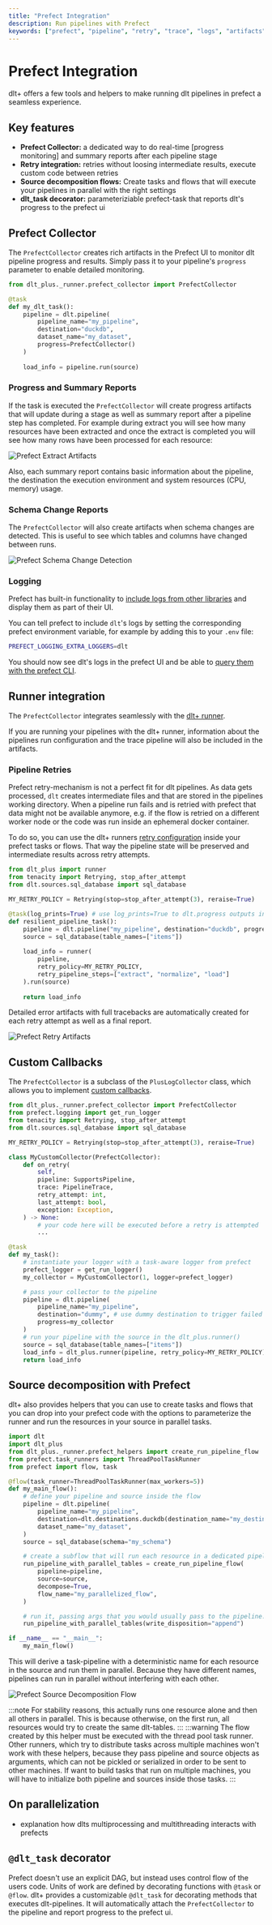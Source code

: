 ```yaml
---
title: "Prefect Integration"
description: Run pipelines with Prefect
keywords: ["prefect", "pipeline", "retry", "trace", "logs", "artifacts", "progress", "callbacks"]
---
```

# Prefect Integration

dlt+ offers a few tools and helpers to make running dlt pipelines in prefect a seamless experience.

## Key features

- **Prefect Collector:** a dedicated way to do real-time [progress monitoring] and summary reports after each pipeline stage
- **Retry integration:** retries without loosing intermediate results, execute custom code between retries
- **Source decomposition flows:** Create tasks and flows that will execute your pipelines in parallel with the right settings
- **dlt_task decorator:** parameteriziable prefect-task that reports dlt's progress to the prefect ui


## Prefect Collector

The `PrefectCollector` creates rich artifacts in the Prefect UI to monitor dlt pipeline progress and results. Simply pass it to your pipeline's `progress` parameter to enable detailed monitoring.

```python
from dlt_plus._runner.prefect_collector import PrefectCollector

@task
def my_dlt_task():
    pipeline = dlt.pipeline(
        pipeline_name="my_pipeline",
        destination="duckdb",
        dataset_name="my_dataset",
        progress=PrefectCollector()
    )
    
    load_info = pipeline.run(source)
```

### Progress and Summary Reports

If the task is executed the `PrefectCollector` will create progress artifacts that will update
during a stage as well as summary report after a pipeline step has completed.
For example during extract you will see how many resources have been extracted and once the extract 
is completed you will see how many rows have been processed for each resource: 

![Prefect Extract Artifacts](images/prefect-extract-artifact.png)

Also, each summary report contains basic information about the pipeline, the destination the execution 
environment and system resources (CPU, memory) usage.

### Schema Change Reports

The `PrefectCollector` will also create artifacts when schema changes are detected.
This is useful to see which tables and columns have changed between runs.

![Prefect Schema Change Detection](images/prefect-schema-change-artifact.png)

### Logging

Prefect has built-in functionality to [include logs from other libraries](https://docs.prefect.io/v3/advanced/logging-customization#include-logs-from-other-libraries) and display them as part of their UI.

You can tell prefect to include `dlt`'s logs by setting the corresponding prefect environment variable, for example by adding this to your `.env` file:
```sh
PREFECT_LOGGING_EXTRA_LOGGERS=dlt
```

You should now see dlt's logs in the prefect UI and be able to [query them with the prefect CLI](https://docs.prefect.io/v3/how-to-guides/workflows/add-logging#access-logs-from-the-command-line).


## Runner integration

The `PrefectCollector` integrates seamlessly with the [dlt+ runner](../production/pipeline-runner.md). 

If you are running your pipelines with the dlt+ runner, information about the pipelines run configuration and the trace pipeline 
will also be included in the artifacts.

### Pipeline Retries

Prefect retry-mechanism is not a perfect fit for dlt pipelines.
As data gets processed, `dlt` creates intermediate files and that are stored in the pipelines working directory. 
When a pipeline run fails and is retried with prefect that data might not be available anymore, e.g. if the flow is retried on a different worker node or
the code was run inside an ephemeral docker container.

To do so, you can use the dlt+ runners [retry configuration](../production/pipeline-runner#retry-policies) inside your prefect tasks or flows.
That way the pipeline state will be preserved and intermediate results across retry attempts.

```python
from dlt_plus import runner
from tenacity import Retrying, stop_after_attempt
from dlt.sources.sql_database import sql_database

MY_RETRY_POLICY = Retrying(stop=stop_after_attempt(3), reraise=True)

@task(log_prints=True) # use log_prints=True to dlt.progress outputs in the logs of the prefect ui
def resilient_pipeline_task():
    pipeline = dlt.pipeline("my_pipeline", destination="duckdb", progress=PrefectCollector())
    source = sql_database(table_names=["items"])
    
    load_info = runner(
        pipeline, 
        retry_policy=MY_RETRY_POLICY,
        retry_pipeline_steps=["extract", "normalize", "load"]
    ).run(source)
    
    return load_info
```

Detailed error artifacts with full tracebacks are automatically created for each retry attempt as well as a final report.

![Prefect Retry Artifacts](images/prefect-retry-artifacts.png)

## Custom Callbacks

The `PrefectCollector` is a subclass of the `PlusLogCollector` class, which allows you to implement [custom callbacks](../production/observability#custom-callbacks).

```python
from dlt_plus._runner.prefect_collector import PrefectCollector
from prefect.logging import get_run_logger
from tenacity import Retrying, stop_after_attempt
from dlt.sources.sql_database import sql_database

MY_RETRY_POLICY = Retrying(stop=stop_after_attempt(3), reraise=True)

class MyCustomCollector(PrefectCollector):
    def on_retry(
        self,
        pipeline: SupportsPipeline,
        trace: PipelineTrace,
        retry_attempt: int,
        last_attempt: bool,
        exception: Exception,
    ) -> None:
        # your code here will be executed before a retry is attempted
        ...

@task
def my_task():
    # instantiate your logger with a task-aware logger from prefect
    prefect_logger = get_run_logger()
    my_collector = MyCustomCollector(1, logger=prefect_logger)

    # pass your collector to the pipeline
    pipeline = dlt.pipeline(
        pipeline_name="my_pipeline",
        destination="dummy", # use dummy destination to trigger failed load
        progress=my_collector
    )
    # run your pipeline with the source in the dlt_plus.runner()
    source = sql_database(table_names=["items"])
    load_info = dlt_plus.runner(pipeline, retry_policy=MY_RETRY_POLICY).run(source)
    return load_info
```


## Source decomposition with Prefect

dlt+ also provides helpers that you can use to create tasks and flows that you can drop 
into your prefect code with the options to parameterize the runner and run the resources in your source
in parallel tasks.

```py
import dlt
import dlt_plus
from dlt_plus._runner.prefect_helpers import create_run_pipeline_flow
from prefect.task_runners import ThreadPoolTaskRunner
from prefect import flow, task

@flow(task_runner=ThreadPoolTaskRunner(max_workers=5))
def my_main_flow():
    # define your pipeline and source inside the flow
    pipeline = dlt.pipeline(
        pipeline_name="my_pipeline",
        destination=dlt.destinations.duckdb(destination_name="my_destination"),
        dataset_name="my_dataset",
    )
    source = sql_database(schema="my_schema")

    # create a subflow that will run each resource in a dedicated pipeline
    run_pipeline_with_parallel_tables = create_run_pipeline_flow(
        pipeline=pipeline,
        source=source,
        decompose=True,
        flow_name="my_parallelized_flow",
    )

    # run it, passing args that you would usually pass to the pipeline.run() method
    run_pipeline_with_parallel_tables(write_disposition="append")

if __name__ == "__main__":
    my_main_flow()

```

This will derive a task-pipeline with a deterministic name for each resource in the source and run them in parallel.
Because they have different names, pipelines can run in parallel without interfering with each other.

![Prefect Source Decomposition Flow](images/prefect-source-decomposition.png)

:::note
For stability reasons, this actually runs one resource alone and then all others in parallel.
This is because otherwise, on the first run, all resources would try to create the same dlt-tables.
:::
:::warning
The flow created by this helper must be executed with the thread pool task runner.
Other runners, which try to distribute tasks across multiple machines won't work with these helpers, because they
pass pipeline and source objects as arguments, which can not be pickled or serialized in order to be sent to other machines.
If want to build tasks that run on multiple machines, you will have to initialize both pipeline and sources inside those tasks.
:::

## On parallelization

- explanation how dlts multiprocessing and multithreading interacts with prefects


## `@dlt_task` decorator

Prefect doesn't use an explicit DAG, but instead uses control flow of the users code. Units of work are defined by decorating functions with `@task` or `@flow`.
dlt+ provides a customizable `@dlt_task` for decorating methods that executes dlt-pipelines. It will
automatically attach the `PrefectCollector` to the pipeline and report progress to the prefect ui.



